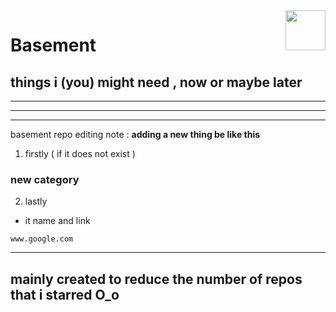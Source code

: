 <img src="https://avatars.githubusercontent.com/u/167031705?v=4" align="right" height="64px" />

# **Basement**
## things i (you) might need , now or maybe later

------

------





------
basement repo editing note : 
**adding a new thing be like this**
1. firstly ( if it does not exist )

 ### new category
 
 2. lastly

 * it name and link
 ```link
 www.google.com
 ```

---
mainly created to reduce the number of repos that i starred O_o
---

